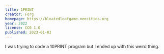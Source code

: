 ```yaml
---
title: 1PRINT
creator: Forg
homepage: https://bloatedloafgame.neocities.org
year: 2022
license: CC0 1.0
published: 2023-01-03
---
```


I was trying to code a 10PRINT program but I ended up with this weird thing.
